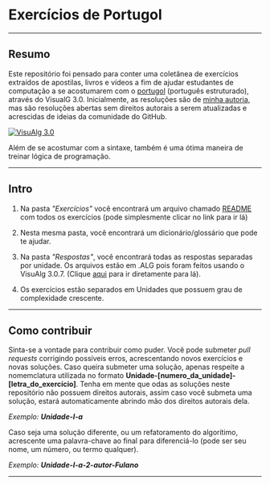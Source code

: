 # Exercícios de Portugol
---
## Resumo  

Este repositório foi pensado para conter uma coletânea de exercícios extraídos de 
apostilas, livros e vídeos a fim de ajudar estudantes de computação a se acostumarem
com o [portugol](https://pt.wikipedia.org/wiki/Portugol) (português estruturado), através do VisualG 3.0. Inicialmente, as resoluções são de [minha autoria](https://github.com/antonioii/), mas são resoluções abertas sem direitos autorais a serem atualizadas e
acrescidas de ideias da comunidade do GitHub.

[![VisuAlg 3.0](http://visualg3.com.br/wp-content/uploads/2017/04/cropped-logo-1.png)](http://visualg3.com.br/)

Além de se acostumar com a sintaxe, também é uma ótima maneira de treinar lógica de 
programação.   
   
   
---

## Intro

1. Na pasta _"Exercícios"_ você encontrará um arquivo chamado [README](./Exercícios/Exercicios-de-Portugol.md) com todos os exercícios (pode simplesmente clicar no link para ir lá)

2. Nesta mesma pasta, você encontrará um dicionário/glossário que pode te ajudar.

3. Na pasta _"Respostas"_, você encontrará todas as respostas separadas por unidade. Os arquivos estão em .ALG pois foram feitos usando o VisuAlg 3.0.7. (Clique [aqui](./Respostas) para ir diretamente para lá).

4. Os exercícios estão separados em Unidades que possuem grau de complexidade crescente.
   
---

## Como contribuir

Sinta-se a vontade para contribuir como puder. Você pode submeter _pull requests_ 
corrigindo possíveis erros, acrescentando novos exercícios e novas soluções. Caso 
queira submeter uma solução, apenas respeite a nomemclatura utilizada no formato 
**Unidade-[numero_da_unidade]-[letra_do_exercício]**. Tenha em mente que odas as
soluções neste repositório não possuem direitos autorais, assim caso você submeta
uma solução, estará automaticamente abrindo mão dos direitos autorais dela.

_Exemplo: **Unidade-I-a**_

Caso seja uma solução diferente, ou um refatoramento do algorítimo, acrescente uma palavra-chave ao final para diferenciá-lo (pode ser seu nome, um número, ou termo qualquer).

_Exemplo: **Unidade-I-a-2-autor-Fulano**_

---

